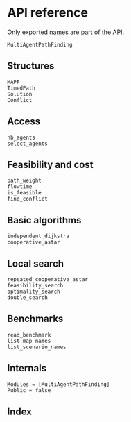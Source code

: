 # API reference

Only exported names are part of the API.

```@docs
MultiAgentPathFinding
```

## Structures

```@docs
MAPF
TimedPath
Solution
Conflict
```

## Access

```@docs
nb_agents
select_agents
```

## Feasibility and cost

```@docs
path_weight
flowtime
is_feasible
find_conflict
```

## Basic algorithms

```@docs
independent_dijkstra
cooperative_astar
```

## Local search

```@docs
repeated_cooperative_astar
feasibility_search
optimality_search
double_search
```

## Benchmarks

```@docs
read_benchmark
list_map_names
list_scenario_names
```

## Internals

```@autodocs
Modules = [MultiAgentPathFinding]
Public = false
```

## Index

```@index
```
